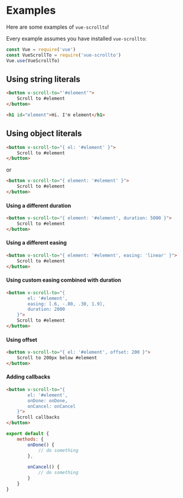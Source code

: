 # Examples

Here are some examples of `vue-scrollto`!

Every example assumes you have installed `vue-scrollto`:
```js
const Vue = require('vue')
const VueScrollTo = require('vue-scrollto')
Vue.use(VueScrollTo)
```

## Using string literals

```html
<button v-scroll-to="'#element'">
    Scroll to #element
</button>

<h1 id="element">Hi. I'm element</h1>
```

## Using object literals

```html
<button v-scroll-to="{ el: '#element' }">
    Scroll to #element
</button>
```
or
```html
<button v-scroll-to="{ element: '#element' }">
    Scroll to #element
</button>
```

#### Using a different duration

```html
<button v-scroll-to="{ element: '#element', duration: 5000 }">
    Scroll to #element
</button>
```

#### Using a different easing

```html
<button v-scroll-to="{ element: '#element', easing: 'linear' }">
    Scroll to #element
</button>
```

#### Using custom easing combined with duration

```html
<button v-scroll-to="{ 
        el: '#element',
        easing: [.6, -.80, .30, 1.9],
        duration: 2000 
    }">
    Scroll to #element
</button>
```

#### Using offset

```html
<button v-scroll-to="{ el: '#element', offset: 200 }">
    Scroll to 200px below #element 
</button>
```

#### Adding callbacks
```html
<button v-scroll-to="{ 
        el: '#element',
        onDone: onDone,
        onCancel: onCancel
    }">
    Scroll callbacks
</button>
```

```js
export default {
    methods: {
        onDone() {
            // do something
        },
        
        onCancel() {
            // do something
        }
    }
}
```
